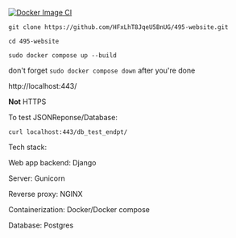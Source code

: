 [![Docker Image CI](https://github.com/HFxLhT8JqeU5BnUG/495-website/actions/workflows/docker-compose-test.yml/badge.svg)](https://github.com/HFxLhT8JqeU5BnUG/495-website/actions/workflows/docker-compose-test.yml)

```git clone https://github.com/HFxLhT8JqeU5BnUG/495-website.git```

```cd 495-website```

```sudo docker compose up --build```

don't forget ```sudo docker compose down``` after you're done

http://localhost:443/

**Not** HTTPS


To test JSONReponse/Database:

```curl localhost:443/db_test_endpt/```


Tech stack:

Web app backend: Django

Server: Gunicorn

Reverse proxy: NGINX

Containerization: Docker/Docker compose

Database: Postgres
